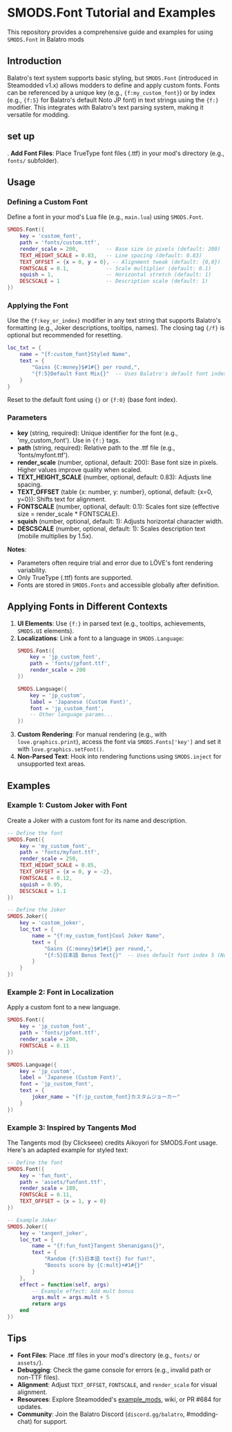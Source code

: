 
# SMODS.Font Tutorial and Examples

This repository provides a comprehensive guide and examples for using `SMODS.Font` in Balatro mods 

## Introduction
Balatro's text system supports basic styling, but `SMODS.Font` (introduced in Steamodded v1.x) allows modders to define and apply custom fonts. Fonts can be referenced by a unique key (e.g., `{f:my_custom_font}`) or by index (e.g., `{f:5}` for Balatro's default Noto JP font) in text strings using the `{f:}` modifier. This integrates with Balatro's text parsing system, making it versatile for modding.

## set up
. **Add Font Files**: Place TrueType font files (.ttf) in your mod's directory (e.g., `fonts/` subfolder).

## Usage
### Defining a Custom Font
Define a font in your mod's Lua file (e.g., `main.lua`) using `SMODS.Font`. 

```lua
SMODS.Font({
    key = 'custom_font',
    path = 'fonts/custom.ttf',
    render_scale = 200,         -- Base size in pixels (default: 200)
    TEXT_HEIGHT_SCALE = 0.83,   -- Line spacing (default: 0.83)
    TEXT_OFFSET = {x = 0, y = 0}, -- Alignment tweak (default: {0,0})
    FONTSCALE = 0.1,            -- Scale multiplier (default: 0.1)
    squish = 1,                 -- Horizontal stretch (default: 1)
    DESCSCALE = 1               -- Description scale (default: 1)
})
```

### Applying the Font
Use the `{f:key_or_index}` modifier in any text string that supports Balatro's formatting (e.g., Joker descriptions, tooltips, names). The closing tag `{/f}` is optional but recommended for resetting.

```lua
loc_txt = {
    name = "{f:custom_font}Styled Name",
    text = {
        "Gains {C:money}$#1#{} per round,",
        "{f:5}Default Font Mix{}"  -- Uses Balatro's default font index 5 (Noto JP)
    }
}
```

Reset to the default font using `{}` or `{f:0}` (base font index).

### Parameters
- **key** (string, required): Unique identifier for the font (e.g., 'my_custom_font'). Use in `{f:}` tags.
- **path** (string, required): Relative path to the .ttf file (e.g., 'fonts/myfont.ttf').
- **render_scale** (number, optional, default: 200): Base font size in pixels. Higher values improve quality when scaled.
- **TEXT_HEIGHT_SCALE** (number, optional, default: 0.83): Adjusts line spacing.
- **TEXT_OFFSET** (table {x: number, y: number}, optional, default: {x=0, y=0}): Shifts text for alignment.
- **FONTSCALE** (number, optional, default: 0.1): Scales font size (effective size = render_scale * FONTSCALE).
- **squish** (number, optional, default: 1): Adjusts horizontal character width.
- **DESCSCALE** (number, optional, default: 1): Scales description text (mobile multiplies by 1.5x).

**Notes**:
- Parameters often require trial and error due to LÖVE's font rendering variability.
- Only TrueType (.ttf) fonts are supported.
- Fonts are stored in `SMODS.Fonts` and accessible globally after definition.

## Applying Fonts in Different Contexts
1. **UI Elements**: Use `{f:}` in parsed text (e.g., tooltips, achievements, `SMODS.UI` elements).
2. **Localizations**: Link a font to a language in `SMODS.Language`:
   ```lua
   SMODS.Font({
       key = 'jp_custom_font',
       path = 'fonts/jpfont.ttf',
       render_scale = 200
   })

   SMODS.Language({
       key = 'jp_custom',
       label = 'Japanese (Custom Font)',
       font = 'jp_custom_font',
       -- Other language params...
   })
   ```
3. **Custom Rendering**: For manual rendering (e.g., with `love.graphics.print`), access the font via `SMODS.Fonts['key']` and set it with `love.graphics.setFont()`.
4. **Non-Parsed Text**: Hook into rendering functions using `SMODS.inject` for unsupported text areas.

## Examples
### Example 1: Custom Joker with Font
Create a Joker with a custom font for its name and description.

```lua
-- Define the font
SMODS.Font({
    key = 'my_custom_font',
    path = 'fonts/myfont.ttf',
    render_scale = 250,
    TEXT_HEIGHT_SCALE = 0.85,
    TEXT_OFFSET = {x = 0, y = -2},
    FONTSCALE = 0.12,
    squish = 0.95,
    DESCSCALE = 1.1
})

-- Define the Joker
SMODS.Joker({
    key = 'custom_joker',
    loc_txt = {
        name = "{f:my_custom_font}Cool Joker Name",
        text = {
            "Gains {C:money}$#1#{} per round,",
            "{f:5}日本語 Bonus Text{}"  -- Uses default font index 5 (Noto JP)
        }
    }
})
```

### Example 2: Font in Localization
Apply a custom font to a new language.

```lua
SMODS.Font({
    key = 'jp_custom_font',
    path = 'fonts/jpfont.ttf',
    render_scale = 200,
    FONTSCALE = 0.11
})

SMODS.Language({
    key = 'jp_custom',
    label = 'Japanese (Custom Font)',
    font = 'jp_custom_font',
    text = {
        joker_name = "{f:jp_custom_font}カスタムジョーカー"
    }
})
```

### Example 3: Inspired by Tangents Mod
The Tangents mod (by Clickseee) credits Aikoyori for SMODS.Font usage. Here's an adapted example for styled text:

```lua
-- Define the font
SMODS.Font({
    key = 'fun_font',
    path = 'assets/funfont.ttf',
    render_scale = 180,
    FONTSCALE = 0.11,
    TEXT_OFFSET = {x = 1, y = 0}
})

-- Example Joker
SMODS.Joker({
    key = 'tangent_joker',
    loc_txt = {
        name = "{f:fun_font}Tangent Shenanigans{}",
        text = {
            "Random {f:5}日本語 text{} for fun!",
            "Boosts score by {C:mult}+#1#{}"
        }
    },
    effect = function(self, args)
        -- Example effect: Add mult bonus
        args.mult = args.mult + 5
        return args
    end
})
```

## Tips
- **Font Files**: Place .ttf files in your mod's directory (e.g., `fonts/` or `assets/`).
- **Debugging**: Check the game console for errors (e.g., invalid path or non-TTF files).
- **Alignment**: Adjust `TEXT_OFFSET`, `FONTSCALE`, and `render_scale` for visual alignment.
- **Resources**: Explore Steamodded's [example_mods](https://github.com/Steamodded/smods/tree/main/example_mods), wiki, or PR #684 for updates.
- **Community**: Join the Balatro Discord (`discord.gg/balatro`, #modding-chat) for support.


